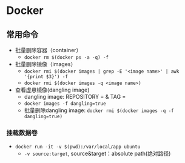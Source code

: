 # Docker

## 常用命令

- 批量删除容器（container）
	- `docker rm $(docker ps -a -q) -f`
- 批量删除镜像（images）
	- `docker rmi $(docker images | grep -E '<image name>' | awk '{print $3}') -f`
	- `docker rmi $(docker images -q <image name>)`
- 查看虚悬镜像(dangling image)
  - dangling image: REPOSITORY = <none> & TAG = <none>
  - `docker images -f dangling=true`
  - 批量删除dangling image: `docker rmi $(docker images -q -f dangling=true)`


### 挂载数据卷

- `docker run -it -v $(pwd):/var/local/app ubuntu`
  - `-v source:target`, source&target：absolute path(绝对路径)
 